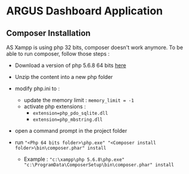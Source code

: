 # ARGUS Dashboard Application

## Composer Installation
AS Xampp is using php 32 bits, composer doesn't work anymore. To be able to run composer, follow those steps :
* Download a version of php 5.6.8 64 bits [here](https://windows.php.net/downloads/releases/archives/php-5.6.8-Win32-VC11-x64.zip)
* Unzip the content into a new php folder
* modify php.ini to : 
    * update the memory limit : `memory_limit = -1`
    * activate php extensions : 
        * `extension=php_pdo_sqlite.dll`
        * `extension=php_mbstring.dll`

* open a command prompt in the project folder
* run `"<Php 64 bits folder>\php.exe" "<Composer install folder>\bin\composer.phar" install`
    * Example : `"c:\xampp\php 5.6.8\php.exe" "c:\ProgramData\ComposerSetup\bin\composer.phar" install`

